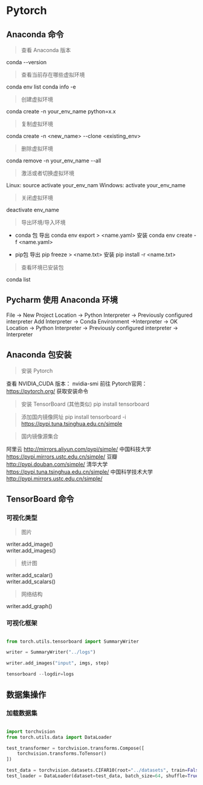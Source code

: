 # Pytorch

## Anaconda 命令

> 查看 Anaconda 版本

conda --version

> 查看当前存在哪些虚拟环境

conda env list
conda info -e

> 创建虚拟环境

conda create -n your_env_name python=x.x

> 复制虚拟环境

conda create -n <new_name> --clone <existing_env>

> 删除虚拟环境

conda remove -n your_env_name --all

> 激活或者切换虚拟环境

Linux:  source activate your_env_nam
Windows: activate your_env_name

> 关闭虚拟环境

deactivate env_name

> 导出环境/导入环境

* conda 包
  导出
  conda env export > <name.yaml>
  安装
  conda env create -f <name.yaml>

* pip包
  导出
  pip freeze > <name.txt>
  安装
  pip install -r <name.txt>

> 查看环境已安装包

conda list

## Pycharm 使用 Anaconda 环境

File -> New Project
Location -> Python Interpreter -> Previously configured interpreter
Add Interpreter -> Conda Environment ->Interpreter -> OK
Location -> Python Interpreter -> Previously configured interpreter -> Interpreter

## Anaconda 包安装

> 安装 Pytorch

查看 NVIDIA_CUDA 版本： nvidia-smi
前往 Pytorch官网： <https://pytorch.org/>
获取安装命令

> 安装 TensorBoard (其他类似)
pip install tensorboard

> 添加国内镜像网址
pip install tensorboard -i <https://pypi.tuna.tsinghua.edu.cn/simple>

> 国内镜像源集合

阿里云 <http://mirrors.aliyun.com/pypi/simple/>
中国科技大学 <https://pypi.mirrors.ustc.edu.cn/simple/>
豆瓣 <http://pypi.douban.com/simple/>
清华大学 <https://pypi.tuna.tsinghua.edu.cn/simple/>
中国科学技术大学 <http://pypi.mirrors.ustc.edu.cn/simple/>

## TensorBoard 命令

### 可视化类型

> 图片  

writer.add_image()  
writer.add_images()

> 统计图  

writer.add_scalar()  
writer.add_scalars()

> 网络结构  

writer.add_graph()

### 可视化框架

```python

from torch.utils.tensorboard import SummaryWriter

writer = SummaryWriter("../logs")

writer.add_images("input", imgs, step)

tensorboard --logdir=logs

```

## 数据集操作

### 加载数据集

```python

import torchvision
from torch.utils.data import DataLoader

test_transformer = torchvision.transforms.Compose([
    torchvision.transforms.ToTensor()
])

test_data = torchvision.datasets.CIFAR10(root="../datasets", train=False, transform=test_transformer, download=True)
test_loader = DataLoader(dataset=test_data, batch_size=64, shuffle=True, num_workers=0, drop_last=False)

```
